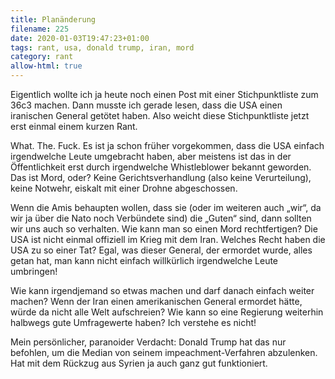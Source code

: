 ```yaml
---
title: Planänderung
filename: 225
date: 2020-01-03T19:47:23+01:00
tags: rant, usa, donald trump, iran, mord
category: rant
allow-html: true
---
```

<p>Eigentlich wollte ich ja heute noch einen Post mit einer Stichpunktliste zum 36c3 machen. Dann musste ich gerade lesen, dass die USA einen iranischen General getötet haben. Also weicht diese Stichpunktliste jetzt erst einmal einem kurzen Rant.</p>
<p>What. The. Fuck. Es ist ja schon früher vorgekommen, dass die USA einfach irgendwelche Leute umgebracht haben, aber meistens ist das in der Öffentlichkeit erst durch irgendwelche Whistleblower bekannt geworden. Das ist Mord, oder? Keine Gerichtsverhandlung (also keine Verurteilung), keine Notwehr, eiskalt mit einer Drohne abgeschossen.</p>
<p>Wenn die Amis behaupten wollen, dass sie (oder im weiteren auch „wir“, da wir ja über die Nato noch Verbündete sind) die „Guten“ sind, dann sollten wir uns auch so verhalten. Wie kann man so einen Mord rechtfertigen? Die USA ist nicht einmal offiziell im Krieg mit dem Iran. Welches Recht haben die USA zu so einer Tat? Egal, was dieser General, der ermordet wurde, alles getan hat, man kann nicht einfach willkürlich irgendwelche Leute umbringen!</p>
<p>Wie kann irgendjemand so etwas machen und darf danach einfach weiter machen? Wenn der Iran einen amerikanischen General ermordet hätte, würde da nicht alle Welt aufschreien? Wie kann so eine Regierung weiterhin halbwegs gute Umfragewerte haben? Ich verstehe es nicht!</p>
<p>Mein persönlicher, paranoider Verdacht: Donald Trump hat das nur befohlen, um die Median von seinem impeachment-Verfahren abzulenken. Hat mit dem Rückzug aus Syrien ja auch ganz gut funktioniert.</p>
